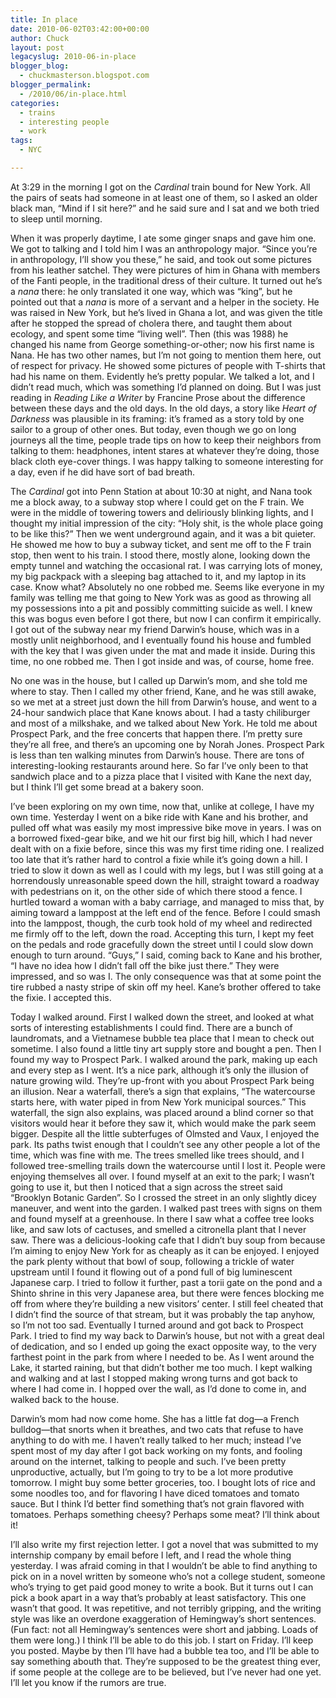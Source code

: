 ```yaml
---
title: In place
date: 2010-06-02T03:42:00+00:00
author: Chuck
layout: post
legacyslug: 2010-06-in-place
blogger_blog:
  - chuckmasterson.blogspot.com
blogger_permalink:
  - /2010/06/in-place.html
categories:
  - trains
  - interesting people
  - work
tags:
  - NYC

---
```

At 3:29 in the morning I got on the _Cardinal_ train bound for New York. All
the pairs of seats had someone in at least one of them, so I asked an older
black man, “Mind if I sit here?” and he said sure and I sat and we both tried
to sleep until morning. 

When it was properly daytime, I ate some ginger snaps and gave him one. We got
to talking and I told him I was an anthropology major. “Since you’re in
anthropology, I’ll show you these,” he said, and took out some pictures from
his leather satchel. They were pictures of him in Ghana with members of the
Fanti people, in the traditional dress of their culture. It turned out he’s a
*nana* there: he only translated it one way, which was “king”, but he pointed
out that a *nana* is more of a servant and a helper in the society. He was
raised in New York, but he’s lived in Ghana a lot, and was given the title
after he stopped the spread of cholera there, and taught them about ecology,
and spent some time “living well”. Then (this was 1988) he changed his name
from George something-or-other; now his first name is Nana. He has two other
names, but I’m not going to mention them here, out of respect for privacy. He
showed some pictures of people with T-shirts that had his name on them.
Evidently he’s pretty popular. We talked a lot, and I didn’t read much, which
was something I’d planned on doing. But I was just reading in *Reading Like a
Writer* by Francine Prose about the difference between these days and the old
days. In the old days, a story like *Heart of Darkness* was plausible in its
framing: it’s framed as a story told by one sailor to a group of other ones.
But today, even though we go on long journeys all the time, people trade tips
on how to keep their neighbors from talking to them: headphones, intent stares
at whatever they’re doing, those black cloth eye-cover things. I was happy
talking to someone interesting for a day, even if he did have sort of bad
breath.

The *Cardinal* got into Penn Station at about 10:30 at night, and Nana took me
a block away, to a subway stop where I could get on the F train. We were in the
middle of towering towers and deliriously blinking lights, and I thought my
initial impression of the city: “Holy shit, is the whole place going to be like
this?” Then we went underground again, and it was a bit quieter. He showed me
how to buy a subway ticket, and sent me off to the F train stop, then went to
his train. I stood there, mostly alone, looking down the empty tunnel and
watching the occasional rat. I was carrying lots of money, my big packpack with
a sleeping bag attached to it, and my laptop in its case. Know what? Absolutely
no one robbed me. Seems like everyone in my family was telling me that going to
New York was as good as throwing all my possessions into a pit and possibly
committing suicide as well. I knew this was bogus even before I got there, but
now I can confirm it empirically. I got out of the subway near my friend
Darwin’s house, which was in a mostly unlit neighborhood, and I eventually
found his house and fumbled with the key that I was given under the mat and
made it inside. During this time, no one robbed me. Then I got inside and was,
of course, home free.

No one was in the house, but I called up Darwin’s mom, and she told me where to
stay. Then I called my other friend, Kane, and he was still awake, so we met at
a street just down the hill from Darwin’s house, and went to a 24-hour sandwich
place that Kane knows about. I had a tasty chiliburger and most of a milkshake,
and we talked about New York. He told me about Prospect Park, and the free
concerts that happen there. I’m pretty sure they’re all free, and there’s an
upcoming one by Norah Jones. Prospect Park is less than ten walking minutes
from Darwin’s house. There are tons of interesting-looking restaurants around
here. So far I’ve only been to that sandwich place and to a pizza place that I
visited with Kane the next day, but I think I’ll get some bread at a bakery
soon.

I’ve been exploring on my own time, now that, unlike at college, I have my own
time. Yesterday I went on a bike ride with Kane and his brother, and pulled off
what was easily my most impressive bike move in years. I was on a borrowed
fixed-gear bike, and we hit our first big hill, which I had never dealt with on
a fixie before, since this was my first time riding one. I realized too late
that it’s rather hard to control a fixie while it’s going down a hill. I tried
to slow it down as well as I could with my legs, but I was still going at a
horrendously unreasonable speed down the hill, straight toward a roadway with
pedestrians on it, on the other side of which there stood a fence. I hurtled
toward a woman with a baby carriage, and managed to miss that, by aiming toward
a lamppost at the left end of the fence. Before I could smash into the
lamppost, though, the curb took hold of my wheel and redirected me firmly off
to the left, down the road. Accepting this turn, I kept my feet on the pedals
and rode gracefully down the street until I could slow down enough to turn
around. “Guys,” I said, coming back to Kane and his brother, “I have no idea
how I didn’t fall off the bike just there.” They were impressed, and so was I.
The only consequence was that at some point the tire rubbed a nasty stripe of
skin off my heel. Kane’s brother offered to take the fixie. I accepted this.

Today I walked around. First I walked down the street, and looked at what sorts
of interesting establishments I could find. There are a bunch of laundromats,
and a Vietnamese bubble tea place that I mean to check out sometime. I also
found a little tiny art supply store and bought a pen. Then I found my way to
Prospect Park. I walked around the park, making up each and every step as I
went. It’s a nice park, although it’s only the illusion of nature growing wild.
They’re up-front with you about Prospect Park being an illusion. Near a
waterfall, there’s a sign that explains, “The watercourse starts here, with
water piped in from New York municipal sources.” This waterfall, the sign also
explains, was placed around a blind corner so that visitors would hear it
before they saw it, which would make the park seem bigger. Despite all the
little subterfuges of Olmsted and Vaux, I enjoyed the park. Its paths twist
enough that I couldn’t see any other people a lot of the time, which was fine
with me. The trees smelled like trees should, and I followed tree-smelling
trails down the watercourse until I lost it. People were enjoying themselves
all over. I found myself at an exit to the park; I wasn’t going to use it, but
then I noticed that a sign across the street said “Brooklyn Botanic Garden”. So
I crossed the street in an only slightly dicey maneuver, and went into the
garden. I walked past trees with signs on them and found myself at a
greenhouse. In there I saw what a coffee tree looks like, and saw lots of
cactuses, and smelled a citronella plant that I never saw. There was a
delicious-looking cafe that I didn’t buy soup from because I’m aiming to enjoy
New York for as cheaply as it can be enjoyed. I enjoyed the park plenty without
that bowl of soup, following a trickle of water upstream until I found it
flowing out of a pond full of big luminescent Japanese carp. I tried to follow
it further, past a torii gate on the pond and a Shinto shrine in this very
Japanese area, but there were fences blocking me off from where they’re
building a new visitors’ center. I still feel cheated that I didn’t find the
source of that stream, but it was probably the tap anyhow, so I’m not too sad.
Eventually I turned around and got back to Prospect Park. I tried to find my
way back to Darwin’s house, but not with a great deal of dedication, and so I
ended up going the exact opposite way, to the very farthest point in the park
from where I needed to be. As I went around the Lake, it started raining, but
that didn’t bother me too much. I kept walking and walking and at last I
stopped making wrong turns and got back to where I had come in. I hopped over
the wall, as I’d done to come in, and walked back to the house.

Darwin’s mom had now come home. She has a little fat dog—a French bulldog—that
snorts when it breathes, and two cats that refuse to have anything to do with
me. I haven’t really talked to her much; instead I’ve spent most of my day
after I got back working on my fonts, and fooling around on the internet,
talking to people and such. I’ve been pretty unproductive, actually, but I’m
going to try to be a lot more produtive tomorrow. I might buy some better
groceries, too. I bought lots of rice and some noodles too, and for flavoring I
have diced tomatoes and tomato sauce. But I think I’d better find something
that’s not grain flavored with tomatoes. Perhaps something cheesy? Perhaps some
meat? I’ll think about it!

I’ll also write my first rejection letter. I got a novel that was submitted to
my internship company by email before I left, and I read the whole thing
yesterday. I was afraid coming in that I wouldn’t be able to find anything to
pick on in a novel written by someone who’s not a college student, someone
who’s trying to get paid good money to write a book. But it turns out I can
pick a book apart in a way that’s probably at least satisfactory. This one
wasn’t that good. It was repetitive, and not terribly gripping, and the writing
style was like an overdone exaggeration of Hemingway’s short sentences. (Fun
fact: not all Hemingway’s sentences were short and jabbing. Loads of them were
long.) I think I’ll be able to do this job. I start on Friday. I’ll keep you
posted. Maybe by then I’ll have had a bubble tea too, and I’ll be able to say
something abouth that. They’re supposed to be the greatest thing ever, if some
people at the college are to be believed, but I’ve never had one yet. I’ll let
you know if the rumors are true.


